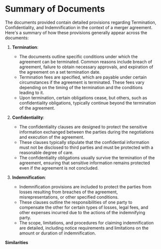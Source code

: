 # Summary of Documents

The documents provided contain detailed provisions regarding Termination, Confidentiality, and Indemnification in the context of a merger agreement. Here's a summary of how these provisions generally appear across the documents:

1. **Termination**:
   - The documents outline specific conditions under which the agreement can be terminated. Common reasons include breach of agreement, failure to obtain necessary approvals, and expiration of the agreement on a set termination date.
   - Termination fees are specified, which are payable under certain circumstances if the agreement is terminated. These fees vary depending on the timing of the termination and the conditions leading to it.
   - Upon termination, certain obligations cease, but others, such as confidentiality obligations, typically continue beyond the termination of the agreement.

2. **Confidentiality**:
   - The confidentiality clauses are designed to protect the sensitive information exchanged between the parties during the negotiations and execution of the agreement. 
   - These clauses typically stipulate that the confidential information must not be disclosed to third parties and must be protected with a reasonable degree of care.
   - The confidentiality obligations usually survive the termination of the agreement, ensuring that sensitive information remains protected even if the agreement is not concluded.

3. **Indemnification**:
   - Indemnification provisions are included to protect the parties from losses resulting from breaches of the agreement, misrepresentations, or other specified conditions.
   - These clauses outline the responsibilities of one party to compensate the other for certain types of losses, legal fees, and other expenses incurred due to the actions of the indemnifying party.
   - The scope, limitations, and procedures for claiming indemnification are detailed, including notice requirements and limitations on the amount or duration of indemnification.

**Similarities**